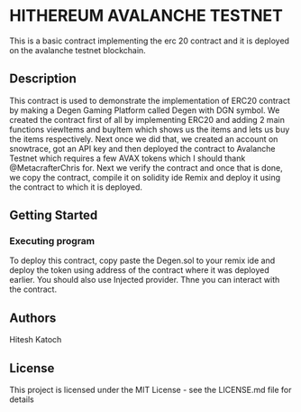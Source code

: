 # HITHEREUM AVALANCHE TESTNET

This is a basic contract implementing the erc 20 contract and it is deployed on the avalanche testnet blockchain. 

## Description

This contract is used to demonstrate the implementation of ERC20 contract by making a Degen Gaming Platform called Degen with DGN symbol.
We created the contract first of all by implementing ERC20 and adding 2 main functions viewItems and buyItem which shows us the items and lets us buy the items respectively.
Next once we did that, we created an account on snowtrace, got an API key and then deployed the contract to Avalanche Testnet which requires a few AVAX tokens which I should thank @MetacrafterChris for. Next we verify the contract and once that is done, we copy the contract, compile it on solidity ide Remix and deploy it using the contract to which it is deployed. 

## Getting Started

### Executing program

To deploy this contract, copy paste the Degen.sol to your remix ide and deploy the token using address of the contract where it was deployed earlier. You should also use Injected provider. Thne you can interact with the contract.

## Authors

Hitesh Katoch


## License

This project is licensed under the MIT License - see the LICENSE.md file for details
